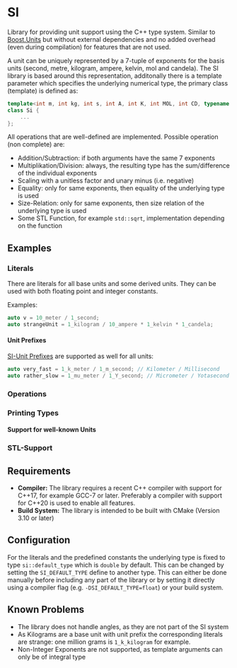 # SI
Library for providing unit support using the C++ type system. Similar to [Boost.Units](https://www.boost.org/doc/libs/1_65_0/doc/html/boost_units.html) but
without external dependencies and no added overhead (even during compilation) for features that are not used.

A unit can be uniquely represented by a 7-tuple of exponents for the basis units 
(second, metre, kilogram, ampere, kelvin, mol and candela). The SI library is based around this representation, additonally there is a template parameter
which specifies the underlying numerical type, the primary class (template) is defined as:
```c++
template<int m, int kg, int s, int A, int K, int MOL, int CD, typename T>
class Si {
    ...
};
```
All operations that are well-defined are implemented. Possible operation (non complete) are:
 * Addition/Subtraction: if both arguments have the same 7 exponents
 * Multiplikation/Division: always, the resulting type has the sum/difference of the individual exponents
 * Scaling with a unitless factor and unary minus (i.e. negative)
 * Equality: only for same exponents, then equality of the underlying type is used
 * Size-Relation: only for same exponents, then size relation of the underlying type is used
 * Some STL Function, for example `std::sqrt`, implementation depending on the function

## Examples
### Literals
There are literals for all base units and some derived units.
They can be used with both floating point and integer constants.

Examples:
```c++
auto v = 10_meter / 1_second;
auto strangeUnit = 1_kilogram / 10_ampere * 1_kelvin * 1_candela;
```

#### Unit Prefixes
[SI-Unit Prefixes](https://en.wikipedia.org/wiki/Metric_prefix) 
are supported as well for all units:
```c++
auto very_fast = 1_k_meter / 1_m_second; // Kilometer / Millisecond
auto rather_slow = 1_mu_meter / 1_Y_second; // Micrometer / Yotasecond
```

### Operations

### Printing Types

#### Support for well-known Units

### STL-Support

## Requirements
 * **Compiler:** The library requires a recent C++ compiler with support for C++17, for example GCC-7 or later. Preferably a compiler with support for C++20 is used to enable all features.
 * **Build System:** The library is intended to be built with CMake (Version 3.10 or later)


## Configuration
For the literals and the predefined constants the underlying type is fixed to type `si::default_type` which is `double` by default.
This can be changed by setting the `SI_DEFAULT_TYPE` define to another type. This can either be done manually before including any part of the library
or by setting it directly using a compiler flag (e.g. `-DSI_DEFAULT_TYPE=float`) or your build system.

## Known Problems
 * The library does not handle angles, as they are not part of the SI system
 * As Kilograms are a base unit with unit prefix the corresponding literals are strange: one million grams is `1_k_kilogram` for example.
 * Non-Integer Exponents are not supported, as template arguments can only be of integral type
